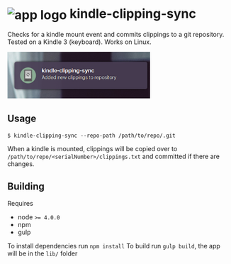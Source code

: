 # <img src="https://cdn.rawgit.com/akatopo/kindle-clipping-sync/master/icon.svg" alt="app logo" width="40" height="40" style="vertical-align:middle"> kindle-clipping-sync

Checks for a kindle mount event and commits clippings to a git repository. Tested on a Kindle 3 (keyboard). Works on Linux.

<img src="screenshot.png" alt="app screenshot" width="322" height="105">


## Usage

```
$ kindle-clipping-sync --repo-path /path/to/repo/.git
```

When a kindle is mounted, clippings will be copied over to `/path/to/repo/<serialNumber>/clippings.txt` and committed if there are changes.

## Building

Requires

* node `>= 4.0.0`
* npm
* gulp

To install dependencies run `npm install`
To build run `gulp build`, the app will be in the `lib/` folder

